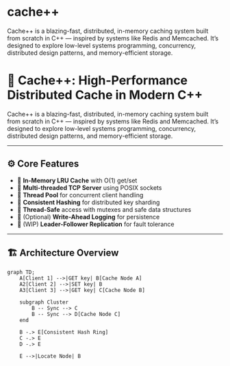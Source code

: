 # cache++
Cache++ is a blazing-fast, distributed, in-memory caching system built from scratch in C++ — inspired by systems like Redis and Memcached. It’s designed to explore low-level systems programming, concurrency, distributed design patterns, and memory-efficient storage.
# 🚀 Cache++: High-Performance Distributed Cache in Modern C++

Cache++ is a blazing-fast, distributed, in-memory caching system built from scratch in C++ — inspired by systems like Redis and Memcached. It’s designed to explore low-level systems programming, concurrency, distributed design patterns, and memory-efficient storage.

---

## ⚙️ Core Features

- 🧠 **In-Memory LRU Cache** with O(1) get/set
- 🔗 **Multi-threaded TCP Server** using POSIX sockets
- 🧵 **Thread Pool** for concurrent client handling
- 🔄 **Consistent Hashing** for distributed key sharding
- 🔐 **Thread-Safe** access with mutexes and safe data structures
- 💾 (Optional) **Write-Ahead Logging** for persistence
- 📡 (WIP) **Leader-Follower Replication** for fault tolerance

---

## 🏗️ Architecture Overview

```mermaid
graph TD;
    A[Client 1] -->|GET key| B[Cache Node A]
    A2[Client 2] -->|SET key| B
    A3[Client 3] -->|GET key| C[Cache Node B]
    
    subgraph Cluster
        B -- Sync --> C
        B -- Sync --> D[Cache Node C]
    end

    B -.> E[Consistent Hash Ring]
    C -.> E
    D -.> E

    E -->|Locate Node| B
